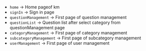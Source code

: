 - `home` -> Home pageof km
- `signIn` -> Sign in page
- `questionManagement` -> First page of question management
- `questionList` -> Question list after select category from questionManagement page
- `categoryManagement` -> First page of category management
- `subcategoryManagement` -> First page of subcategory management
- `userManagement` -> First page of user management
